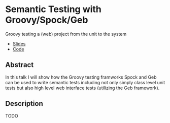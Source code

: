 Semantic Testing with Groovy/Spock/Geb
======================================
Groovy testing a (web) project from the unit to the system

* [Slides](groovy-semantic-testing-slides.svg)
* [Code](mkutz/demonstration/geb-spock-demo)

Abstract
--------

In this talk I will show how the Groovy testing framworks Spock and Geb can be used to write semantic tests including not only simply class level unit tests but also high level web interface tests (utilizing the Geb framework).

Description
-----------

TODO
